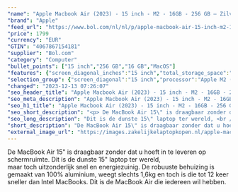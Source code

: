 ```yaml
---
"name": "Apple Macbook Air (2023) - 15 inch - M2 - 16GB - 256 GB – Zilver"
"brand": "Apple"
"feed_url": "https://www.bol.com/nl/nl/p/apple-macbook-air-15-inch-m2-16gb-256-gb-zilver/9300000156368318"
"price": 1799
"currency": "EUR"
"GTIN": "4067867154181"
"supplier": "Bol.com"
"category": "Computer"
"bullet_points": ["15 inch","256 GB","16 GB","MacOS"]
"features": {"screen_diagonal_inches":"15 inch","total_storage_space":"256 GB","memory_size":"16 GB","operating_system":"MacOS"}
"selection_group": {"screen_diagonal":"15 inch","processor":"Apple M2 (2023)","changed_price_past_3_days":false,"product_family":"MacBook Air"}
"changed": "2023-12-13 07:26:07"
"seo_header_title": "Apple Macbook Air (2023) - 15 inch - M2 - 16GB - 256 GB – Zilver"
"seo_meta_description": "Apple Macbook Air (2023) - 15 inch - M2 - 16GB - 256 GB – Zilver"
"seo_h1_title": "Apple Macbook Air (2023) - 15 inch - M2 - 16GB - 256 GB – Zilver"
"seo_short_description": "<p> De MacBook Air 15\" is draagbaar zonder dat u hoeft in te leveren op schermruimte."
"seo_long_description": "Dit is de dunste 15\" laptop ter wereld, <br />maar toch uitzonderlijk snel en energiezuinig. De robuuste behuizing is gemaakt van 100% aluminium, weegt slechts 1,6kg en toch is die tot 12 keer sneller dan Intel MacBooks. Dit is de MacBook Air die iedereen wil hebben. </p>"
"short_description": "De MacBook Air 15\" is draagbaar zonder dat u hoeft in te leveren op schermruimte. Dit is de dunste 15\" laptop ter wereld, maar toch uitzonderlijk snel en energiezuinig. De robuuste behuizing is gemaakt van 100% aluminium, weegt slechts 1,6kg en toch is die tot 12 keer sneller dan Intel MacBooks. Dit is de MacBook Air die iedereen wil hebben."
"external_image_url": "https://images.zakelijkelaptopkopen.nl/apple-macbook-air-15-inch-m2-16gb-256-gb-zilver.webp"
---
```


<p> De MacBook Air 15" is draagbaar zonder dat u hoeft in te leveren op schermruimte. Dit is de dunste 15" laptop ter wereld, <br />maar toch uitzonderlijk snel en energiezuinig. De robuuste behuizing is gemaakt van 100% aluminium, weegt slechts 1,6kg en toch is die tot 12 keer sneller dan Intel MacBooks. Dit is de MacBook Air die iedereen wil hebben. </p>